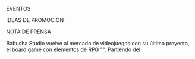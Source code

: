 EVENTOS


IDEAS DE PROMOCIÓN


NOTA DE PRENSA

Babusha Studio vuelve al mercado de videojuegos con su último proyecto, el board game con elementos de RPG "". Partiendo del 
